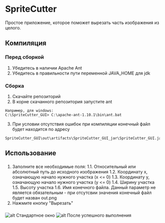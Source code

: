 # SpriteCutter
Простое приложение, которое поможет вырезать часть изображения из целого.
## Компиляция
### Перед сборкой
  1. Убедитесь в наличии Apache Ant
  2. Убедитесь в правильности пути переменной JAVA_HOME для jdk
### Сборка
  1. Скачайте репозиторий
  2. В корне скачанного репозитория запустите ant
  ```
  Например, для windows:
  C:\SpriteCutter_GUI> C:\apache-ant-1.10.1\bin\ant.bat
  ```
  3. При условии отсутствия ошибок при компиляции конечный файл будет находится по адресу
  ```
  SpriteCutter_GUI\out\artifacts\SpriteCutter_GUI_jar\SpriteCutter_GUI.jar
  ```
## Использование
###
  1. Заполните все необходимые поля:
    1.1. Относительный или абсолютный путь до исходного изображения
    1.2. Координату x, означающую начало нужного участка (x <= 0)
    1.3. Координату y, означающую начало нужного участка (y <= 0)
    1.4. Ширину участка
    1.5. Высоту участка
    1.6. Имя конечного файла. Данный параметр не является обязательным - при отсутсвии значения конечный файл будет назван out.png
  2. Нажмите кнопку "Вырезать"
###
![alt Стандартное окно](http://res.cloudinary.com/dbpfaoy8w/image/upload/v1494361524/SplitCutter_README_img1_kniyb7.png)
![alt После успешного выполнения](http://res.cloudinary.com/dbpfaoy8w/image/upload/v1494361524/SplitCutter_README_img2_jbgtlq.png)
